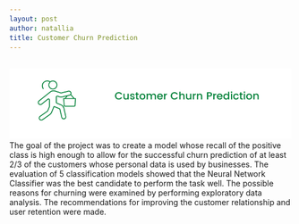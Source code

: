 ```yaml
---
layout: post
author: natallia
title: Customer Churn Prediction 
---
```

<br>
<img src ="images/churn.png"><br>  
The goal of the project was to create a model whose recall of the positive class is high enough to allow for the successful churn prediction of at least 2/3 of the customers whose personal data is used by businesses. The evaluation of 5 classification models showed that the Neural Network Classifier was the best candidate to perform the task well. The possible reasons for churning were examined by performing exploratory data analysis. The recommendations for improving the customer relationship and user retention were made. 
<br>
